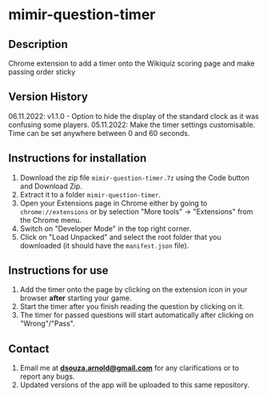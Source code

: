 # mimir-question-timer

## Description
Chrome extension to add a timer onto the Wikiquiz scoring page and make passing order sticky

## Version History
06.11.2022: v1.1.0 - Option to hide the display of the standard clock as it was confusing some players.
05.11.2022: Make the timer settings customisable. Time can be set anywhere between 0 and 60 seconds.

## Instructions for installation
1. Download the zip file `mimir-question-timer.7z` using the Code button and Download Zip.
2. Extract it to a folder `mimir-question-timer`.
3. Open your Extensions page in Chrome either by going to `chrome://extensions` or by selection "More tools" -> "Extensions" from the Chrome menu.
4. Switch on "Developer Mode" in the top right corner.
5. Click on "Load Unpacked" and select the root folder that you downloaded (it should have the `manifest.json` file).

## Instructions for use
1. Add the timer onto the page by clicking on the extension icon in your browser **after** starting your game.
2. Start the timer after you finish reading the question by clicking on it.
3. The timer for passed questions will start automatically after clicking on "Wrong"/"Pass".

## Contact
1. Email me at **dsouza.arnold@gmail.com** for any clarifications or to report any bugs.
2. Updated versions of the app will be uploaded to this same repository.
